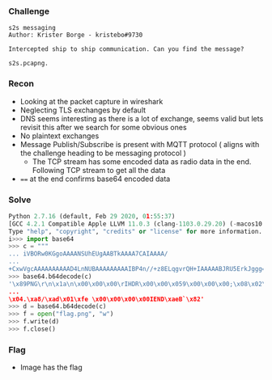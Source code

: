 ### Challenge

```
s2s messaging
Author: Krister Borge - kristebo#9730

Intercepted ship to ship communication. Can you find the message?

s2s.pcapng.
```

### Recon
* Looking at the packet capture in wireshark
* Neglecting TLS exchanges by default
* DNS seems interesting as there is a lot of exchange, seems valid but lets revisit this after we search for some obvious ones
* No plaintext exchanges
* Message Publish/Subscribe is present with MQTT protocol ( aligns with the challenge heading to be messaging protocol )
  - The TCP stream has some encoded data as radio data in the end. Following TCP stream to get all the data
* `==` at the end confirms base64 encoded data

### Solve

```python
Python 2.7.16 (default, Feb 29 2020, 01:55:37) 
[GCC 4.2.1 Compatible Apple LLVM 11.0.3 (clang-1103.0.29.20) (-macos10.15-objc- on darwin
Type "help", "copyright", "credits" or "license" for more information.
i>>> import base64
>>> c = """
... iVBORw0KGgoAAAANSUhEUgAABTkAAAA7CAIAAAA/
...
+CxwVgcAAAAAAAAAAD4LnNUBAAAAAAAAAIBP4n//+z8ELqgvrQH+IAAAAABJRU5ErkJggg=="""
>>> base64.b64decode(c)
'\x89PNG\r\n\x1a\n\x00\x00\x00\rIHDR\x00\x00\x059\x00\x00\x00;\x08\x02\x00\x00\x00?
...
\x04.\xa8/\xad\x01\xfe \x00\x00\x00\x00IEND\xaeB`\x82'
>>> d = base64.b64decode(c)                                                                                                        
>>> f = open("flag.png", "w")
>>> f.write(d)
>>> f.close()
```

### Flag
* Image has the flag
